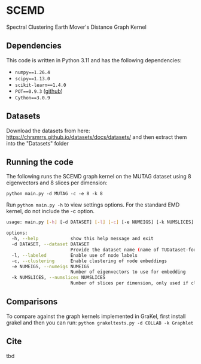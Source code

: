 # SCEMD
Spectral Clustering Earth Mover's Distance Graph Kernel

## Dependencies
This code is written in Python 3.11 and has the following dependencies:
- `numpy==1.26.4`
- `scipy==1.13.0`
- `scikit-learn==1.4.0`
- `POT==0.9.3` ([github](https://github.com/rflamary/POT))
- `Cython==3.0.9`

## Datasets

Download the datasets from here: https://chrsmrrs.github.io/datasets/docs/datasets/ and then extract them into the "Datasets" folder

## Running the code

The following runs the SCEMD graph kernel on the MUTAG dataset using 8 eigenvectors and 8 slices per dimension:

`python main.py -d MUTAG -c -e 8 -k 8`

Run `python main.py -h` to view settings options. For the standard EMD kernel, do not include the -c option.

```bash
usage: main.py [-h] [-d DATASET] [-l] [-c] [-e NUMEIGS] [-k NUMSLICES]

options:
  -h, --help            show this help message and exit
  -d DATASET, --dataset DATASET
                        Provide the dataset name (name of TUDataset-formatted directory in Datasets directory)
  -l, --labeled         Enable use of node labels
  -c, --clustering      Enable clustering of node embeddings
  -e NUMEIGS, --numeigs NUMEIGS
                        Number of eigenvectors to use for embedding
  -k NUMSLICES, --numslices NUMSLICES
                        Number of slices per dimension, only used if clustering is enabled
```
## Comparisons
To compare against the graph kernels implemented in GraKel, first install grakel and then you can run:
`python grakeltests.py -d COLLAB -k Graphlet`

## Cite
tbd



